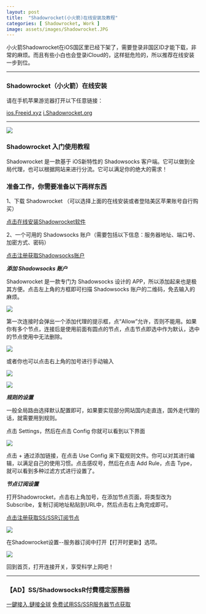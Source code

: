 ```yaml
---
layout: post
title:  "Shadowrocket(小火箭)在线安装及教程"
categories: [ Shadowrocket, Work ]
image: assets/images/Shadowrocket.JPG
---
```


小火箭Shadowrocket在iOS国区里已经下架了，需要登录非国区ID才能下载，非常的麻烦。而且有些小白也会登录iCloud的，这样挺危险的，所以推荐在线安装一步到位。

<hr>

### Shadowrocket（小火箭）在线安装

请在手机苹果游览器打开以下任意链接：

<a class="btn btn-danger" href="https://ios.freeid.xyz/">ios.Freeid.xyz</a>   <a class="btn btn-danger" href="https://i.shadowrocket.org/">i.Shadowrocket.org</a>

<hr>

[![](https://raw.githubusercontent.com/Gitgle/Gitgle.GitHub.io/master/assets/images/xhj.jpg)](https://i.shadowrocket.org/)

### Shadowrocket 入门使用教程

Shadowrocket 是一款基于 iOS新特性的 Shadowsocks 客户端。它可以做到全局代理，也可以根据网站来进行分流。它可以满足你的绝大的需求！

### 准备工作，你需要准备以下两样东西

1、下载 Shadowrocket （可以选择上面的在线安装或者登陆美区苹果账号自行购买）

<a class="btn btn-danger" href="https://ios.freeid.xyz/">点击在线安装Shadowrocket软件</a>

2、一个可用的 Shadowsocks 账户（需要包括以下信息：服务器地址、端口号、加密方式、密码）

<a class="btn btn-danger" href="https://s-s-r.github.io/">点击注册获取Shadowsocks账户</a>

***添加 Shadowsocks 账户***

Shadowrocket 是一款专门为 Shadowsocks 设计的 APP，所以添加起来也是极其方便。点击左上角的方框即可扫描 Shadowsocks 账户的二维码，免去输入的麻烦。

![](https://raw.githubusercontent.com/Gitgle/Gitgle.GitHub.io/master/assets/images/s1.png)

第一次连接时会弹出一个添加代理的提示框，点“Allow”允许，否则不能用。如果你有多个节点，连接后是使用前面有圆点的节点，点击节点即选中作为默认，选中的节点使用中无法删除。

![](https://raw.githubusercontent.com/Gitgle/Gitgle.GitHub.io/master/assets/images/s02.png)

或者你也可以点击右上角的加号进行手动输入

![](https://raw.githubusercontent.com/Gitgle/Gitgle.GitHub.io/master/assets/images/s2.png)

![](https://raw.githubusercontent.com/Gitgle/Gitgle.GitHub.io/master/assets/images/s3.png)

***规则的设置***

一般全局路由选择默认配置即可，如果要实现部分网站国内走直连，国外走代理的话，就需要用到规则。

点击 Settings，然后在点击 Config 你就可以看到以下界面

![](https://raw.githubusercontent.com/Gitgle/Gitgle.GitHub.io/master/assets/images/s4.png)

点击 + 通过添加链接，在点击 Use Config 来下载规则文件。你可以对其进行编辑，以满足自己的使用习惯。点击感叹号，然后在点击 Add Rule，点击 Type，就可以看到多种过滤方式进行设置了。

***节点订阅设置***

打开Shadowrocket，点击右上角加号，在添加节点页面，将类型改为Subscribe，复制订阅地址粘贴到URL中，然后点击右上角完成即可。

<a class="btn btn-danger" href="https://s-s-r.github.io/">点击注册获取SS/SSR订阅节点</a>

![](https://raw.githubusercontent.com/Gitgle/Gitgle.GitHub.io/master/assets/images/s5.JPG)

在Shadowrocket设置--服务器订阅中打开【打开时更新】选项。

![](https://raw.githubusercontent.com/Gitgle/Gitgle.GitHub.io/master/assets/images/s6.png)

回到首页，打开连接开关，享受科学上网吧！

<hr>

### 【AD】SS/ShadowsocksR付費穩定服務器

<a class="btn btn-danger" href="https://s-s-r.github.io/">一鍵接入,鏈接全球</a>   <a class="btn btn-danger" href="http://t.cn/ESZVCWD">免费试用SS/SSR服务器节点获取</a>
